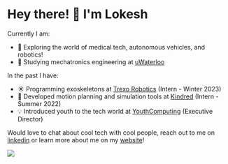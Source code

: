 # Hey there! 👋 I'm Lokesh

<!--
**1lokeshpatel/1lokeshpatel** is a ✨ _special_ ✨ repository because its `README.md` (this file) appears on your GitHub profile.

Here are some ideas to get you started:
-->
Currently I am:
- 🔭 Exploring the world of medical tech, autonomous vehicles, and robotics!
- 🌱 Studying mechatronics engineering at [uWaterloo](https://uwaterloo.ca/)

In the past I have:
- ☀️ Programming exoskeletons at [Trexo Robotics](https://trexorobotics.com/) (Intern - Winter 2023)
- 🦾 Developed motion planning and simulation tools at [Kindred](https://www.kindred.ai/) (Intern - Summer 2022)
- 💡 Introduced youth to the tech world at [YouthComputing](https://youthcomputing.ca/) (Executive Director)

Would love to chat about cool tech with cool people, reach out to me on [linkedin](https://www.linkedin.com/in/1lokeshpatel/) or learn more about me on my [website](https://www.lokeshpatel.ca/)!

![](https://komarev.com/ghpvc/?username=1lokeshpatel&color=blue)</h1> 
